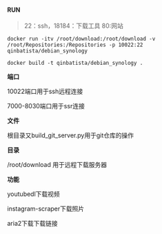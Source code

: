 #### RUN
> 22：ssh，18184：下载工具 80:网站
```
docker run -itv /root/download:/root/download -v /root/Repositories:/Repositories -p 10022:22 qinbatista/debian_synology
```

```
docker build -t qinbatista/debian_synology .
```



**端口**

10022端口用于ssh远程连接

7000-8030端口用于ssr连接

**文件**

根目录又build_git_server.py用于git仓库的操作

**目录**

/root/download 用于远程下载服务器

**功能**

youtubedl下载视频

instagram-scraper下载照片

aria2下载下载链接